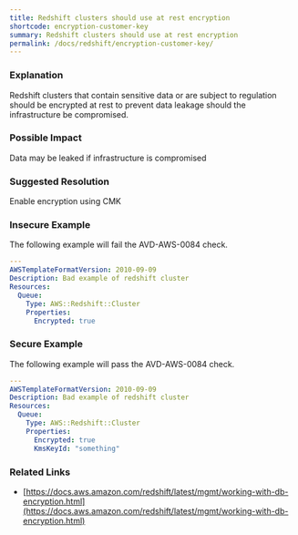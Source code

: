 ```yaml
---
title: Redshift clusters should use at rest encryption
shortcode: encryption-customer-key
summary: Redshift clusters should use at rest encryption 
permalink: /docs/redshift/encryption-customer-key/
---
```


### Explanation

Redshift clusters that contain sensitive data or are subject to regulation should be encrypted at rest to prevent data leakage should the infrastructure be compromised.

### Possible Impact
Data may be leaked if infrastructure is compromised

### Suggested Resolution
Enable encryption using CMK


### Insecure Example

The following example will fail the AVD-AWS-0084 check.

```yaml
---
AWSTemplateFormatVersion: 2010-09-09
Description: Bad example of redshift cluster
Resources:
  Queue:
    Type: AWS::Redshift::Cluster
    Properties:
      Encrypted: true

```



### Secure Example

The following example will pass the AVD-AWS-0084 check.

```yaml
---
AWSTemplateFormatVersion: 2010-09-09
Description: Bad example of redshift cluster
Resources:
  Queue:
    Type: AWS::Redshift::Cluster
    Properties:
      Encrypted: true
      KmsKeyId: "something"


```




### Related Links


- [https://docs.aws.amazon.com/redshift/latest/mgmt/working-with-db-encryption.html](https://docs.aws.amazon.com/redshift/latest/mgmt/working-with-db-encryption.html)


